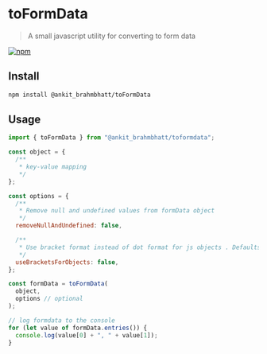 # toFormData

> A small javascript utility for converting to form data

[![npm](https://img.shields.io/npm/v/@ankit_brahmbhatt/toformdata.svg)](https://www.npmjs.com/package/@ankit_brahmbhatt/toformdata)

## Install

```sh
npm install @ankit_brahmbhatt/toFormData
```

## Usage

```js
import { toFormData } from "@ankit_brahmbhatt/toformdata";

const object = {
  /**
   * key-value mapping
   */
};

const options = {
  /**
   * Remove null and undefined values from formData object
   */
  removeNullAndUndefined: false,

  /**
   * Use bracket format instead of dot format for js objects . Defaults to false
   */
  useBracketsForObjects: false,
};

const formData = toFormData(
  object,
  options // optional
);

// log formdata to the console
for (let value of formData.entries()) {
  console.log(value[0] + ", " + value[1]);
}
```
